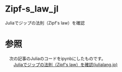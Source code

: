 # Zipf-s_law_jl
Juliaでジップの法則（Zipf's law）を確認

# 参照
　次の記事のJuliaのコードをipynbにしたものです。  
　　[Juliaでジップの法則（Zipf's law）を確認(julialang.jp)](https://julialang.jp/2022/06/25/zipfs-law/)
